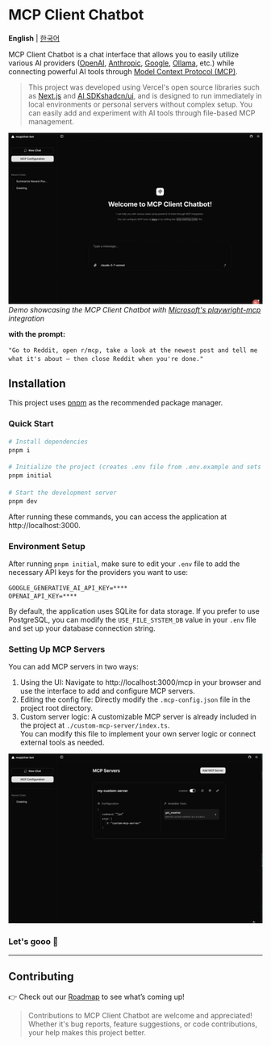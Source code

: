 # MCP Client Chatbot

**English** | [한국어](./docs/ko.md)

MCP Client Chatbot is a chat interface that allows you to easily utilize various AI providers ([OpenAI](https://openai.com/), [Anthropic](https://www.anthropic.com/), [Google](https://ai.google.dev/), [Ollama](https://ollama.com/), etc.) while connecting powerful AI tools through [Model Context Protocol (MCP)](https://modelcontextprotocol.io/introduction).

> This project was developed using Vercel's open source libraries such as [Next.js](https://nextjs.org/) and [AI SDK](https://sdk.vercel.ai/)[shadcn/ui](https://ui.shadcn.com/), and is designed to run immediately in local environments or personal servers without complex setup. You can easily add and experiment with AI tools through file-based MCP management.

![MCP Client Chatbot Demo](./docs/preview.gif)
_Demo showcasing the MCP Client Chatbot with [Microsoft's playwright-mcp](https://github.com/microsoft/playwright-mcp) integration_

**with the prompt:**

`"Go to Reddit, open r/mcp, take a look at the newest post and tell me what it's about — then close Reddit when you're done."`

## Installation

This project uses [pnpm](https://pnpm.io/) as the recommended package manager.

### Quick Start

```bash
# Install dependencies
pnpm i

# Initialize the project (creates .env file from .env.example and sets up the database)
pnpm initial

# Start the development server
pnpm dev
```

After running these commands, you can access the application at http://localhost:3000.

### Environment Setup

After running `pnpm initial`, make sure to edit your `.env` file to add the necessary API keys for the providers you want to use:

```
GOOGLE_GENERATIVE_AI_API_KEY=****
OPENAI_API_KEY=****
```

By default, the application uses SQLite for data storage. If you prefer to use PostgreSQL, you can modify the `USE_FILE_SYSTEM_DB` value in your `.env` file and set up your database connection string.

### Setting Up MCP Servers

You can add MCP servers in two ways:

1.  Using the UI: Navigate to http://localhost:3000/mcp in your browser and use the interface to add and configure MCP servers.
2.  Editing the config file: Directly modify the `.mcp-config.json` file in the project root directory.
3.  Custom server logic: A customizable MCP server is already included in the project at `./custom-mcp-server/index.ts`.  
    You can modify this file to implement your own server logic or connect external tools as needed.

![configuration](./docs/mcp-config.gif)

### Let's gooo 🚀

---

## Contributing

👉 Check out our [Roadmap](./docs/ROADMAP.md) to see what’s coming up!

> Contributions to MCP Client Chatbot are welcome and appreciated! Whether it's bug reports, feature suggestions, or code contributions, your help makes this project better.

